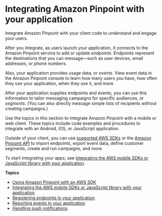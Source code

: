 # Integrating Amazon Pinpoint with your application<a name="integrate"></a>

Integrate Amazon Pinpoint with your client code to understand and engage your users\.

After you integrate, as users launch your application, it connects to the Amazon Pinpoint service to add or update *endpoints*\. Endpoints represent the destinations that you can message—such as user devices, email addresses, or phone numbers\.

Also, your application provides usage data, or *events*\. View event data in the Amazon Pinpoint console to learn how many users you have, how often they use your application, when they use it, and more\. 

After your application supplies endpoints and events, you can use this information to tailor messaging campaigns for specific audiences, or *segments*\. \(You can also directly message simple lists of recipients without creating campaigns\.\)

Use the topics in this section to integrate Amazon Pinpoint with a mobile or web client\. These topics include code examples and procedures to integrate with an Android, iOS, or JavaScript application\.

Outside of your client, you can use [supported AWS SDKs](sdk-general-information-section.md) or the [Amazon Pinpoint API](https://docs.aws.amazon.com/pinpoint/latest/apireference/) to import endpoints, export event data, define customer segments, create and run campaigns, and more\.

To start integrating your apps, see [Integrating the AWS mobile SDKs or JavaScript library with your application](integrate-sdk.md)\.

**Topics**
+ [Using Amazon Pinpoint with an AWS SDK](sdk-general-information-section.md)
+ [Integrating the AWS mobile SDKs or JavaScript library with your application](integrate-sdk.md)
+ [Registering endpoints in your application](integrate-endpoints.md)
+ [Reporting events in your application](integrate-events.md)
+ [Handling push notifications](integrate-push.md)